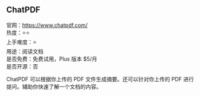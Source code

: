 ## ChatPDF

官网：https://www.chatpdf.com/  
热度：⭐️⭐️  
上手难度：⭐️  
用途：阅读文档  
是否免费：免费试用，Plus 版本 $5/月  
是否开源：否  

ChatPDF 可以根据你上传的 PDF 文件生成摘要。还可以针对你上传的 PDF 进行提问。辅助你快速了解一个文档的内容。